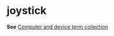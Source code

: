 # joystick

**See** [Computer and device term collection](/style-guide/a-z-word-list-term-collections/term-collections/computer-device-terms)
